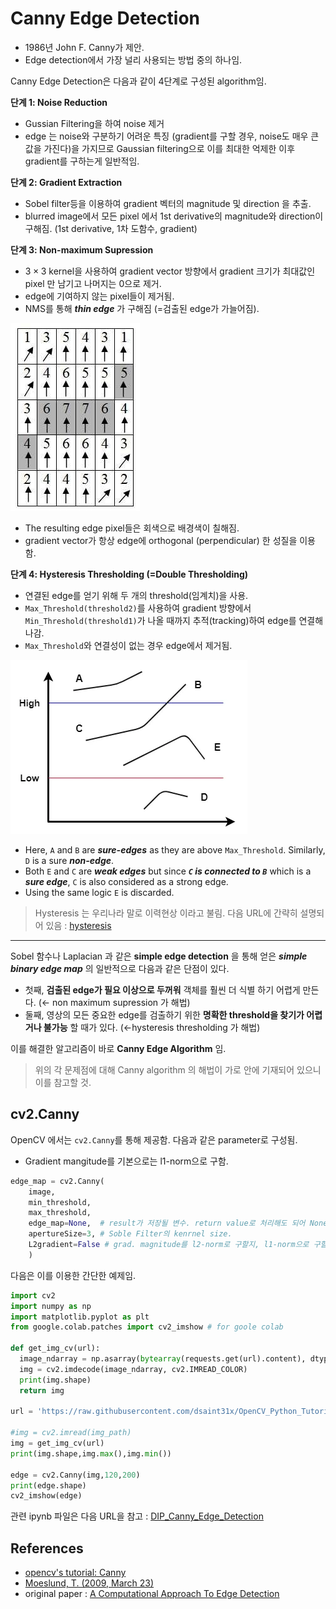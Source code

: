 # Canny Edge Detection 

* 1986년 John F. Canny가 제안.
* Edge detection에서 가장 널리 사용되는 방법 중의 하나임.

Canny Edge Detection은 다음과 같이 4단계로 구성된 algorithm임.

**단계 1: Noise Reduction**

- Gussian Filtering을 하여 noise 제거
- edge 는 noise와 구분하기 어려운 특징 (gradient를 구할 경우, noise도 매우 큰 값을 가진다)을 가지므로 Gaussian filtering으로 이를 최대한 억제한 이후 gradient를 구하는게 일반적임.

**단계 2: Gradient Extraction**

- Sobel filter등을 이용하여 gradient 벡터의 magnitude 및 direction 을 추출.
- blurred image에서 모든 pixel 에서 1st derivative의 magnitude와 direction이 구해짐. (1st derivative, 1차 도함수, gradient)

**단계 3: Non-maximum Supression**

- $3\times 3$ kernel을 사용하여 gradient vector 방향에서 gradient 크기가 최대값인 pixel 만 남기고 나머지는 0으로 제거.
- edge에 기여하지 않는 pixel들이 제거됨.
- NMS를 통해 ***thin edge*** 가 구해짐 (=검출된 edge가 가늘어짐).

![](./img/ch02/nms_canny.png)

* The resulting edge pixel들은 회색으로 배경색이 칠해짐.
* gradient vector가 항상 edge에 orthogonal (perpendicular) 한 성질을 이용함.

**단계 4: Hysteresis Thresholding (=Double Thresholding)**

- 연결된 edge를 얻기 위해 두 개의 threshold(임계치)을 사용.
- `Max_Threshold(threshold2)`를 사용하여 gradient 방향에서 `Min_Threshold(threshold1)`가 나올 때까지 추적(tracking)하여 edge를 연결해 나감.
- `Max_Threshold`와 연결성이 없는 경우 edge에서 제거됨.

![](./img/ch02/hysteresis_thresholding_canny.png)

* Here, `A` and `B` are ***sure-edges*** as they are above `Max_Threshold`. Similarly, `D` is a sure ***non-edge***. 
* Both `E` and `C` are ***weak edges*** but since ***`C` is connected to `B`*** which is a ***sure edge***, `C` is also considered as a strong edge. 
* Using the same logic `E` is discarded.

> Hysteresis 는 우리나라 말로 이력현상 이라고 불림. 다음 URL에 간략히 설명되어 있음 : [hysteresis](https://dsaint31.tistory.com/entry/CI-Schmitt-trigger#hysteresis-%EC%-D%B-%EB%A-%A-%--%ED%--%--%EC%--%--%-C%E-%B-%A-%E-%AD%B-%E-%-F%BE%E-%B-%A--)

---

Sobel 함수나 Laplacian 과 같은 **simple edge detection** 을 통해 얻은 ***simple binary edge map*** 의 일반적으로 다음과 같은 단점이 있다.

- 첫째, **검출된 edge가 필요 이상으로 두꺼워** 객체를 훨씬 더 식별 하기 어렵게 만든다. (← non maximum supression 가 해법)
- 둘째, 영상의 모든 중요한 edge를 검출하기 위한 **명확한 threshold을 찾기가 어렵거나 불가능** 할 때가 있다. (←hysteresis thresholding 가 해법)

이를 해결한 알고리즘이 바로 **Canny Edge Algorithm** 임.

> 위의 각 문제점에 대해 Canny algorithm 의 해법이 가로 안에 기재되어 있으니 이를 참고할 것.

## cv2.Canny

OpenCV 에서는 `cv2.Canny`를 통해 제공함. 다음과 같은 parameter로 구성됨.

* Gradient mangitude를 기본으로는 l1-norm으로 구함.

```Python
edge_map = cv2.Canny(
    image, 
    min_threshold, 
    max_threshold, 
    edge_map=None,  # result가 저장될 변수. return value로 처리해도 되어 None이 기본.
    apertureSize=3, # Soble Filter의 kenrnel size. 
    L2gradient=False # grad. magnitude를 l2-norm로 구할지, l1-norm으로 구할지결정.
    )
```

다음은 이를 이용한 간단한 예제임.

```Python
import cv2
import numpy as np
import matplotlib.pyplot as plt
from google.colab.patches import cv2_imshow # for goole colab

def get_img_cv(url):
  image_ndarray = np.asarray(bytearray(requests.get(url).content), dtype=np.uint8)
  img = cv2.imdecode(image_ndarray, cv2.IMREAD_COLOR)
  print(img.shape)
  return img

url = 'https://raw.githubusercontent.com/dsaint31x/OpenCV_Python_Tutorial/master/images/sudoku.jpg'

#img = cv2.imread(img_path)
img = get_img_cv(url)
print(img.shape,img.max(),img.min())

edge = cv2.Canny(img,120,200)
print(edge.shape)
cv2_imshow(edge)
```

관련 ipynb 파일은 다음 URL을 참고 : [DIP_Canny_Edge_Detection](https://gist.github.com/dsaint31x/2afa8252d9134452db87ee5046ba1d3a)

## References

* [opencv's tutorial: Canny](https://docs.opencv.org/3.4/da/d22/tutorial_py_canny.html)
* [Moeslund, T. (2009, March 23)](https://web.archive.org/web/20150421090938/http://www.cse.iitd.ernet.in/~pkalra/csl783/canny.pdf)
* original paper : [A Computational Approach To Edge Detection](https://www.researchgate.net/publication/224377985_A_Computational_Approach_To_Edge_Detection)
